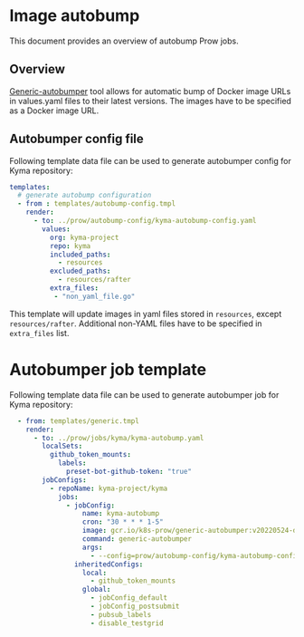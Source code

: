 
# Image autobump 

This document provides an overview of autobump Prow jobs.  

## Overview

[Generic-autobumper](https://github.com/kubernetes/test-infra/tree/master/prow/cmd/generic-autobumper) tool allows for automatic bump of Docker image URLs in values.yaml files to their latest versions. The images have to be specified as a Docker image URL.

## Autobumper config file

Following template data file can be used to generate autobumper config for Kyma repository:

```yaml
templates:
  # generate autobump configuration
  - from : templates/autobump-config.tmpl
    render:
      - to: ../prow/autobump-config/kyma-autobump-config.yaml
        values:
          org: kyma-project
          repo: kyma
          included_paths:
            - resources
          excluded_paths:
            - resources/rafter
          extra_files:
           - "non_yaml_file.go"
```

This template will update images in yaml files stored in `resources`, except `resources/rafter`. Additional non-YAML files have to be specified in `extra_files` list.

# Autobumper job template

Following template data file can be used to generate autobumper job for Kyma repository:

```yaml
  - from: templates/generic.tmpl
    render:
      - to: ../prow/jobs/kyma/kyma-autobump.yaml
        localSets:
          github_token_mounts:
            labels:
              preset-bot-github-token: "true"
        jobConfigs:
          - repoName: kyma-project/kyma
            jobs:
              - jobConfig:
                  name: kyma-autobump
                  cron: "30 * * * 1-5"
                  image: gcr.io/k8s-prow/generic-autobumper:v20220524-dfb23cb2d1
                  command: generic-autobumper
                  args:
                    - --config=prow/autobump-config/kyma-autobump-config.yaml
                inheritedConfigs:
                  local:
                    - github_token_mounts
                  global:
                    - jobConfig_default
                    - jobConfig_postsubmit
                    - pubsub_labels
                    - disable_testgrid
```
